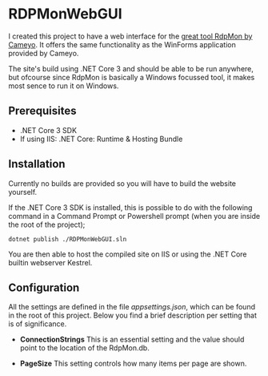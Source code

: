 # RDPMonWebGUI
 
I created this project to have a web interface for the [great tool RdpMon by Cameyo](https://github.com/cameyo/rdpmon).
It offers the same functionality as the WinForms application provided by Cameyo. 

The site's build using .NET Core 3 and should be able to be run anywhere, but ofcourse since RdpMon is basically
a Windows focussed tool, it makes most sence to run it on Windows.

## Prerequisites

* .NET Core 3 SDK
* If using IIS: .NET Core: Runtime &amp; Hosting Bundle

## Installation

Currently no builds are provided so you will have to build the website yourself.

If the .NET Core 3 SDK is installed, this is possible to do with the following command in a Command Prompt or 
Powershell prompt (when you are inside the root of the project);

```
dotnet publish ./RDPMonWebGUI.sln
```

You are then able to host the compiled site on IIS or using the .NET Core builtin webserver Kestrel.

## Configuration

All the settings are defined in the file *appsettings.json*, which can be found in the root of this project.
Below you find a brief description per setting that is of significance.

* **ConnectionStrings**
    This is an essential setting and the value should point to the location of the RdpMon.db.

* **PageSize**
    This setting controls how many items per page are shown.